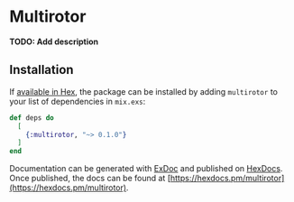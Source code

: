 # Multirotor

**TODO: Add description**

## Installation

If [available in Hex](https://hex.pm/docs/publish), the package can be installed
by adding `multirotor` to your list of dependencies in `mix.exs`:

```elixir
def deps do
  [
    {:multirotor, "~> 0.1.0"}
  ]
end
```

Documentation can be generated with [ExDoc](https://github.com/elixir-lang/ex_doc)
and published on [HexDocs](https://hexdocs.pm). Once published, the docs can
be found at [https://hexdocs.pm/multirotor](https://hexdocs.pm/multirotor).

